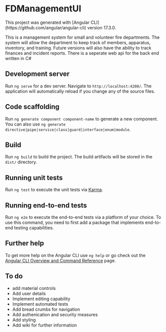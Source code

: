# FDManagementUI

<p>This project was generated with [Angular CLI](https://github.com/angular/angular-cli) version 17.3.0.</p>
<p>This is a management system for small and volunteer fire departments. The system will allow the department to keep track of members, apparatus, inventory, and training.
Future versions will also have the ability to track finances and incident reports. There is a seperate web api for the back end written in C#</p>

## Development server

Run `ng serve` for a dev server. Navigate to `http://localhost:4200/`. The application will automatically reload if you change any of the source files.

## Code scaffolding

Run `ng generate component component-name` to generate a new component. You can also use `ng generate directive|pipe|service|class|guard|interface|enum|module`.

## Build

Run `ng build` to build the project. The build artifacts will be stored in the `dist/` directory.

## Running unit tests

Run `ng test` to execute the unit tests via [Karma](https://karma-runner.github.io).

## Running end-to-end tests

Run `ng e2e` to execute the end-to-end tests via a platform of your choice. To use this command, you need to first add a package that implements end-to-end testing capabilities.

## Further help

To get more help on the Angular CLI use `ng help` or go check out the [Angular CLI Overview and Command Reference](https://angular.io/cli) page.

## To do
<ul>
    <li>add material controls</li>
    <li>Add user details</li>
    <li>Implement editing capability</li>
    <li>Implement automated tests</li>
    <li>Add bread crumbs for navigation</li>
    <li>Add authenication and security measures</li>
    <li>Add styling</li>
    <li>Add wiki for further information</li>
</ul>